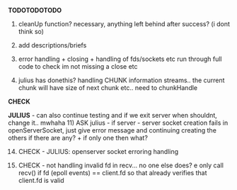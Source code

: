 

**TODOTODOTODO**

1) 
	cleanUp function? necessary, anything left behind after success? (i dont think so)

2) 
	add descriptions/briefs

5) 
	error handling + closing + handling of fds/sockets etc
	run through full code to check im not missing a close etc

6) julius has donethis?
	handling CHUNK information streams..
	the current chunk will have size of next chunk etc.. need to chunkHandle


**CHECK**


**JULIUS** - can also continue testing and if we exit server when shouldnt, change it.. mwhaha
11) 
	ASK julius - if server - server socket creation fails in openServerSocket, just give error
	message and continuing creating the others if there are any? + if only one then what? 

14) 
	CHECK - JULIUS: openserver socket erroring handling

14) CHECK - not handling invalid fd in recv... no one else does?
	e only call recv() if fd (epoll events) == client.fd so that already verifies that client.fd is valid
